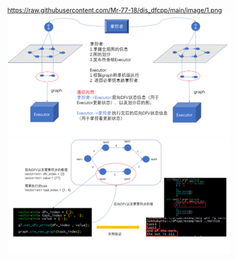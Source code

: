 https://raw.githubusercontent.com/Mr-77-18/dis_dfcpp/main/image/1.png
![框架](https://raw.githubusercontent.com/Mr-77-18/dis_dfcpp/main/image/1.png) 
![本地改造测试](https://raw.githubusercontent.com/Mr-77-18/dis_dfcpp/main/image/2.png) 
